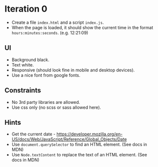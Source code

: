 # Iteration 0

* Create a file `index.html` and a script `index.js`.
* When the page is loaded, it should show the current time in the format `hours:minutes:seconds`. (e.g. 12:21:09)

## UI
* Background black.
* Text white.
* Responsive (should look fine in mobile and desktop devices).
* Use a nice font from google fonts.

## Constraints
* No 3rd party libraries are allowed.
* Use css only (no scss or sass allowed here).

## Hints
* Get the current date - https://developer.mozilla.org/en-US/docs/Web/JavaScript/Reference/Global_Objects/Date
* Use `document.querySelector` to find an HTML element. (See docs in MDN)
* Use `Node.textContent` to replace the text of an HTML element. (See docs in MDN)
